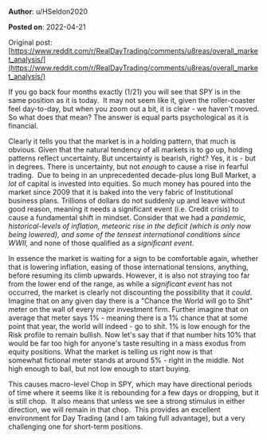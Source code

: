 **Author**: u/HSeldon2020

**Posted on**: 2022-04-21

Original post: [https://www.reddit.com/r/RealDayTrading/comments/u8reas/overall_market_analysis/](https://www.reddit.com/r/RealDayTrading/comments/u8reas/overall_market_analysis/)

If you go back four months exactly (1/21) you will see that SPY is in the same position as it is today.  It may not seem like it, given the roller-coaster feel day-to-day, but when you zoom out a bit, it is clear - we haven't moved. So what does that mean? The answer is equal parts psychological as it is financial.

Clearly it tells you that the market is in a holding pattern, that much is obvious. Given that the natural tendency of all markets is to go up, holding patterns reflect uncertainty. But uncertainty is bearish, right? Yes, it is - but in degrees. There is uncertainty, but not *enough* to cause a rise in fearful trading.  Due to being in an unprecedented decade-plus long Bull Market, a *lot* of capital is invested into equities. So much money has poured into the market since 2009 that it is baked into the very fabric of Institutional business plans. Trillions of dollars do not suddenly up and leave without good reason, meaning it needs a significant event (i.e. Credit crisis) to cause a fundamental shift in mindset. Consider that we had a *pandemic, historical-levels of inflation, meteoric rise in the deficit (which is only now being lowered), and some of the tensest international conditions since WWII,* and none of those qualified as a *significant event*.    


In essence the market is waiting for a sign to be comfortable again, whether that is lowering inflation, easing of those international tensions, anything, before resuming its climb upwards. However, it is also not straying too far from the lower end of the range, as while a *significant event* has not occurred, the market is clearly not discounting the possibility that it *could*.   
Imagine that on any given day there is a "Chance the World will go to Shit" meter on the wall of every major investment firm. Further imagine that on average that meter says 1% - meaning there is a 1% chance that at some point that year, the world will indeed - go to shit. 1% is low enough for the Risk profile to remain bullish. Now let's say that if that number hits 10% that would be far too high for anyone's taste resulting in a mass exodus from equity positions. What the market is telling us right now is that somewhat fictional meter stands at around 5% - right in the middle. Not high enough to bail, but not low enough to start buying.  


This causes macro-level Chop in SPY, which may have directional periods of time where it seems like it is rebounding for a few days or dropping, but it is still chop.  It also means that unless we see a strong stimulus in either direction, we will remain in that chop.  This provides an excellent environment for Day Trading (and I am taking full advantage), but a very challenging one for short-term positions.